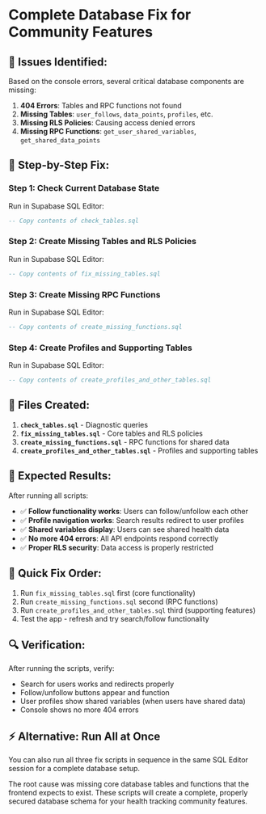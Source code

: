 # Complete Database Fix for Community Features

## 🚨 **Issues Identified:**

Based on the console errors, several critical database components are missing:

1. **404 Errors**: Tables and RPC functions not found
2. **Missing Tables**: `user_follows`, `data_points`, `profiles`, etc.
3. **Missing RLS Policies**: Causing access denied errors
4. **Missing RPC Functions**: `get_user_shared_variables`, `get_shared_data_points`

## 🔧 **Step-by-Step Fix:**

### **Step 1: Check Current Database State**
Run in Supabase SQL Editor:
```sql
-- Copy contents of check_tables.sql
```

### **Step 2: Create Missing Tables and RLS Policies**
Run in Supabase SQL Editor:
```sql
-- Copy contents of fix_missing_tables.sql
```

### **Step 3: Create Missing RPC Functions**
Run in Supabase SQL Editor:
```sql
-- Copy contents of create_missing_functions.sql
```

### **Step 4: Create Profiles and Supporting Tables**
Run in Supabase SQL Editor:
```sql
-- Copy contents of create_profiles_and_other_tables.sql
```

## 📁 **Files Created:**

1. **`check_tables.sql`** - Diagnostic queries
2. **`fix_missing_tables.sql`** - Core tables and RLS policies  
3. **`create_missing_functions.sql`** - RPC functions for shared data
4. **`create_profiles_and_other_tables.sql`** - Profiles and supporting tables

## 🎯 **Expected Results:**

After running all scripts:

- ✅ **Follow functionality works**: Users can follow/unfollow each other
- ✅ **Profile navigation works**: Search results redirect to user profiles
- ✅ **Shared variables display**: Users can see shared health data
- ✅ **No more 404 errors**: All API endpoints respond correctly
- ✅ **Proper RLS security**: Data access is properly restricted

## 🚀 **Quick Fix Order:**

1. Run `fix_missing_tables.sql` first (core functionality)
2. Run `create_missing_functions.sql` second (RPC functions)
3. Run `create_profiles_and_other_tables.sql` third (supporting features)
4. Test the app - refresh and try search/follow functionality

## 🔍 **Verification:**

After running the scripts, verify:
- Search for users works and redirects properly
- Follow/unfollow buttons appear and function
- User profiles show shared variables (when users have shared data)
- Console shows no more 404 errors

## ⚡ **Alternative: Run All at Once**

You can also run all three fix scripts in sequence in the same SQL Editor session for a complete database setup.

The root cause was missing core database tables and functions that the frontend expects to exist. These scripts will create a complete, properly secured database schema for your health tracking community features. 